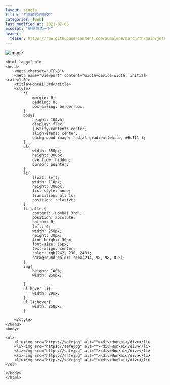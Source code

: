 ```yaml
---
layout: single
title: "几年前写的特效"
categories: [web]
last_modified_at: 2021-07-06
excerpt: "随便测试一下"
header:
  teaser: https://raw.githubusercontent.com/Sumalene/march7th/main/jetbrains.png
---
```


![image](https://github.com/Sumalene/March7thBlog/assets/124686994/b8d5188b-b495-419b-8393-aaeeede8b48d)


<pre><code class="language-html">&lt;html lang="en"&gt;
&lt;head&gt;
    &lt;meta charset="UTF-8"&gt;
    &lt;meta name="viewport" content="width=device-width, initial-scale=1.0"&gt;
    &lt;title&gt;HonKai 3rd&lt;/title&gt;
    &lt;style&gt;
        *{
            margin: 0;
            padding: 0;
            box-sizing: border-box;
        }
        body{
            height: 100vh;
            display: flex;
            justify-content: center;
            align-items: center;
            background-image: radial-gradient(white, #6c1f1f);
        }
        ul{
            width: 550px;
            height: 300px;
            overflow: hidden;
            cursor: pointer;
        }
        li{
            float: left;
            width: 110px;
            height: 300px;
            list-style: none;
            transition: all 1s;
            position: relative;
        }
        li::after{
            content: 'Honkai 3rd';
            position: absolute;
            bottom: 0;
            left: 0;
            width: 250px;
            height: 30px;
            line-height: 30px;
            font-size: 16px;
            text-align: center;
            color: rgb(242, 230, 243);
            background-color: rgba(234, 98, 98, 0.5);
        }
        img{
            height: 100%;
            width: 250px;

        }
        ul:hover li{
            width: 20px;
        }
        ul li:hover{
            width: 250px;
        }

    &lt;/style&gt;
&lt;/head&gt;
&lt;body&gt;

&lt;ul&gt;
    &lt;li&gt;&lt;img src="https://safejpg" alt=""&gt;&lt;div&gt;Honkai&lt;/div&gt;&lt;/li&gt;
    &lt;li&gt;&lt;img src="https://safejpg" alt=""&gt;&lt;div&gt;Honkai&lt;/div&gt;&lt;/li&gt;
    &lt;li&gt;&lt;img src="https://safejpg" alt=""&gt;&lt;div&gt;Honkai&lt;/div&gt;&lt;/li&gt;
    &lt;li&gt;&lt;img src="https://safejpg" alt=""&gt;&lt;div&gt;Honkai&lt;/div&gt;&lt;/li&gt;
    &lt;li&gt;&lt;img src="https://safejpg" alt=""&gt;&lt;div&gt;Honkai&lt;/div&gt;&lt;/li&gt;
&lt;/ul&gt;

&lt;/body&gt;
&lt;/html&gt;</code></pre>
<p>&nbsp;</p>
